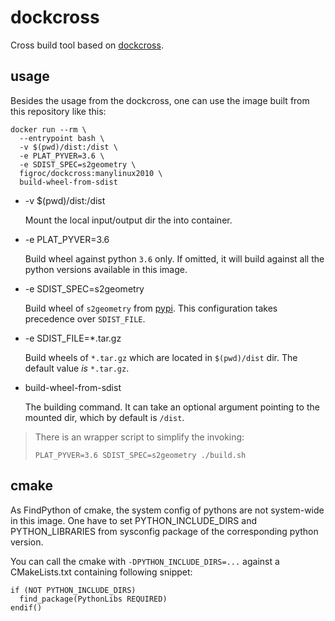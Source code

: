 # dockcross

Cross build tool based on [dockcross](https://github.com/dockcross/dockcross).

## usage

Besides the usage from the dockcross, one can use the image built from this repository like this:

```
docker run --rm \
  --entrypoint bash \
  -v $(pwd)/dist:/dist \
  -e PLAT_PYVER=3.6 \
  -e SDIST_SPEC=s2geometry \
  figroc/dockcross:manylinux2010 \
  build-wheel-from-sdist
```

* -v $(pwd)/dist:/dist

  Mount the local input/output dir the into container.

* -e PLAT_PYVER=3.6

  Build wheel against python `3.6` only. If omitted, it will build against all the python versions available in this image.

* -e SDIST_SPEC=s2geometry

  Build wheel of `s2geometry` from [pypi](https://pypi.org). This configuration takes precedence over `SDIST_FILE`.

* -e SDIST_FILE=\*.tar.gz

  Build wheels of `*.tar.gz` which are located in `$(pwd)/dist` dir. The default value *is* `*.tar.gz`.

* build-wheel-from-sdist

  The building command. It can take an optional argument pointing to the mounted dir, which by default is `/dist`.


> There is an wrapper script to simplify the invoking:
> ```
> PLAT_PYVER=3.6 SDIST_SPEC=s2geometry ./build.sh
> ```

## cmake

As FindPython of cmake, the system config of pythons are not system-wide in this image. One have to set PYTHON_INCLUDE_DIRS and PYTHON_LIBRARIES from sysconfig package of the corresponding python version.

You can call the cmake with `-DPYTHON_INCLUDE_DIRS=...` against a CMakeLists.txt containing following snippet:
```
if (NOT PYTHON_INCLUDE_DIRS)
  find_package(PythonLibs REQUIRED)
endif()
```